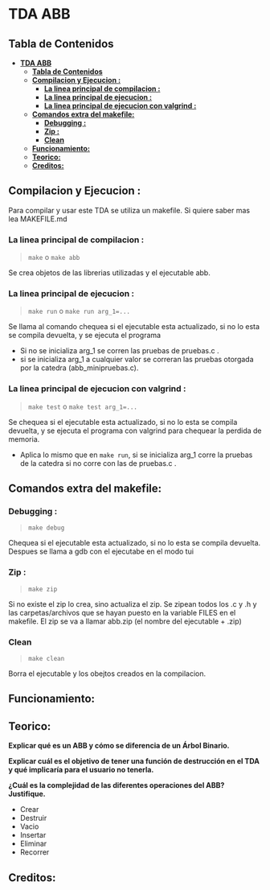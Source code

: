 # **TDA ABB**

## **Tabla de Contenidos**

- [**TDA ABB**](#tda-abb)
  - [**Tabla de Contenidos**](#tabla-de-contenidos)
  - [**Compilacion y Ejecucion :**](#compilacion-y-ejecucion-)
    - [**La linea principal de compilacion :**](#la-linea-principal-de-compilacion-)
    - [**La linea principal de ejecucion :**](#la-linea-principal-de-ejecucion-)
    - [**La linea principal de ejecucion con valgrind :**](#la-linea-principal-de-ejecucion-con-valgrind-)
  - [**Comandos extra del makefile:**](#comandos-extra-del-makefile)
    - [**Debugging :**](#debugging-)
    - [**Zip :**](#zip-)
    - [**Clean**](#clean)
  - [**Funcionamiento:**](#funcionamiento)
  - [**Teorico:**](#teorico)
  - [**Creditos:**](#creditos)

## **Compilacion y Ejecucion :**

Para compilar y usar este TDA se utiliza un makefile. Si quiere saber mas lea MAKEFILE.md

### **La linea principal de compilacion :**

> `make` o `make abb`

Se crea objetos de las librerias utilizadas y el ejecutable abb.

### **La linea principal de ejecucion :**

>`make run` o `make run arg_1=...`

Se llama al comando chequea si el ejecutable esta actualizado, si no lo esta se compila devuelta, y se ejecuta el programa

- Si no se inicializa arg_1 se corren las pruebas de pruebas.c .
- si se inicializa arg_1 a cualquier valor se correran las pruebas otorgada por la catedra (abb_minipruebas.c).

### **La linea principal de ejecucion con valgrind :**

>`make test` o `make test arg_1=...`

Se chequea si el ejecutable esta actualizado, si no lo esta se compila devuelta, y se ejecuta el programa con valgrind para chequear la perdida de memoria.

- Aplica lo mismo que en `make run`, si se inicializa arg_1 corre la pruebas de la catedra si no corre con las de pruebas.c .

## **Comandos extra del makefile:**

### **Debugging :**

>`make debug`

Chequea si el ejecutable esta actualizado, si no lo esta se compila devuelta. Despues se llama a gdb con el ejecutabe en el modo tui

### **Zip :**

>`make zip`

Si no existe el zip lo crea, sino actualiza el zip. Se zipean todos los .c y .h y las carpetas/archivos que se hayan puesto en la variable FILES en el makefile. El zip se va a llamar abb.zip (el nombre del ejecutable + .zip)

### **Clean**

>`make clean`

Borra el ejecutable y los obejtos creados en la compilacion.

## **Funcionamiento:**

## **Teorico:**

**Explicar qué es un ABB y cómo se diferencia de un Árbol Binario.**



**Explicar cuál es el objetivo de tener una función de destrucción en el TDA y qué implicaría para el usuario no tenerla.**

**¿Cuál es la complejidad de las diferentes operaciones del ABB? Justifique.**

- Crear
- Destruir
- Vacio
- Insertar
- Eliminar
- Recorrer

## **Creditos:**

